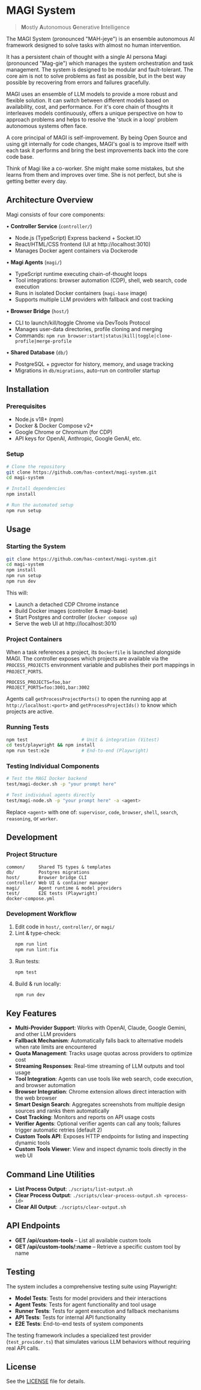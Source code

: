 # MAGI System

> **M**ostly
> **A**utonomous
> **G**enerative
> **I**ntelligence

The MAGI System (pronounced "MAH-jeye") is an ensemble autonomous AI framework designed to solve tasks with almost no human intervention.

It has a persistent chain of thought with a single AI persona Magi (pronounced "Mag-gie") which manages the system orchestration and task management. The system is designed to be modular and fault-tolerant. The core aim is not to solve problems as fast as possible, but in the best way possible by recovering from errors and failures gracefully.

MAGI uses an ensemble of LLM models to provide a more robust and flexible solution. It can switch between different models based on availability, cost, and performance. For it's core chain of thoughts it interleaves models continuously, offers a unique perspective on how to approach problems and helps to resolve the 'stuck in a loop' problem autonomous systems often face.

A core principal of MAGI is self-improvement. By being Open Source and using git internally for code changes, MAGI's goal is to improve itself with each task it performs and bring the best improvements back into the core code base.

Think of Magi like a co-worker. She might make some mistakes, but she learns from them and improves over time. She is not perfect, but she is getting better every day.

## Architecture Overview

Magi consists of four core components:

• **Controller Service** (`controller/`)
  - Node.js (TypeScript) Express backend + Socket.IO
  - React/HTML/CSS frontend (UI at http://localhost:3010)
  - Manages Docker agent containers via Dockerode

• **Magi Agents** (`magi/`)
  - TypeScript runtime executing chain-of-thought loops
  - Tool integrations: browser automation (CDP), shell, web search, code execution
  - Runs in isolated Docker containers (`magi-base` image)
  - Supports multiple LLM providers with fallback and cost tracking

• **Browser Bridge** (`host/`)
  - CLI to launch/kill/toggle Chrome via DevTools Protocol
  - Manages user-data directories, profile cloning and merging
  - Commands: `npm run browser:start|status|kill|toggle|clone-profile|merge-profile`

• **Shared Database** (`db/`)
  - PostgreSQL + pgvector for history, memory, and usage tracking
  - Migrations in `db/migrations`, auto-run on controller startup

## Installation

### Prerequisites

- Node.js v18+ (npm)
- Docker & Docker Compose v2+
- Google Chrome or Chromium (for CDP)
- API keys for OpenAI, Anthropic, Google GenAI, etc.

### Setup

```bash
# Clone the repository
git clone https://github.com/has-context/magi-system.git
cd magi-system

# Install dependencies
npm install

# Run the automated setup
npm run setup

```

## Usage

### Starting the System

```bash
git clone https://github.com/has-context/magi-system.git
cd magi-system
npm install
npm run setup
npm run dev
```

This will:
- Launch a detached CDP Chrome instance
- Build Docker images (controller & magi-base)
- Start Postgres and controller (`docker compose up`)
- Serve the web UI at http://localhost:3010
### Project Containers

When a task references a project, its `Dockerfile` is launched alongside MAGI. The controller exposes which projects are available via the `PROCESS_PROJECTS` environment variable and publishes their port mappings in `PROJECT_PORTS`.

```
PROCESS_PROJECTS=foo,bar
PROJECT_PORTS=foo:3001,bar:3002
```

Agents call `getProcessProjectPorts()` to open the running app at `http://localhost:<port>` and `getProcessProjectIds()` to know which projects are active.

### Running Tests

```bash
npm test                    # Unit & integration (Vitest)
cd test/playwright && npm install
npm run test:e2e            # End-to-end (Playwright)
```

### Testing Individual Components

```bash
# Test the MAGI Docker backend
test/magi-docker.sh -p "your prompt here"

# Test individual agents directly
test/magi-node.sh -p "your prompt here" -a <agent>
```

Replace `<agent>` with one of: `supervisor`, `code`, `browser`, `shell`, `search`, `reasoning`, or `worker`.

## Development

### Project Structure

```
common/     Shared TS types & templates
db/         Postgres migrations
host/       Browser bridge CLI
controller/ Web UI & container manager
magi/       Agent runtime & model providers
test/       E2E tests (Playwright)
docker-compose.yml
```

### Development Workflow

1. Edit code in `host/`, `controller/`, or `magi/`
2. Lint & type-check:
   ```bash
   npm run lint
   npm run lint:fix
   ```
3. Run tests:
   ```bash
   npm test
   ```
4. Build & run locally:
   ```bash
   npm run dev
   ```

## Key Features

- **Multi-Provider Support**: Works with OpenAI, Claude, Google Gemini, and other LLM providers
- **Fallback Mechanism**: Automatically falls back to alternative models when rate limits are encountered
- **Quota Management**: Tracks usage quotas across providers to optimize cost
- **Streaming Responses**: Real-time streaming of LLM outputs and tool usage
- **Tool Integration**: Agents can use tools like web search, code execution, and browser automation
- **Browser Integration**: Chrome extension allows direct interaction with the web browser
- **Smart Design Search**: Aggregates screenshots from multiple design sources and ranks them automatically
- **Cost Tracking**: Monitors and reports on API usage costs
- **Verifier Agents**: Optional verifier agents can call any tools; failures trigger automatic retries (default 2)
- **Custom Tools API**: Exposes HTTP endpoints for listing and inspecting dynamic tools
- **Custom Tools Viewer**: View and inspect dynamic tools directly in the web UI

## Command Line Utilities

- **List Process Output**: `./scripts/list-output.sh`
- **Clear Process Output**: `./scripts/clear-process-output.sh <process-id>`
- **Clear All Output**: `./scripts/clear-output.sh`

## API Endpoints

- **GET /api/custom-tools** – List all available custom tools
- **GET /api/custom-tools/:name** – Retrieve a specific custom tool by name

## Testing

The system includes a comprehensive testing suite using Playwright:

- **Model Tests**: Tests for model providers and their interactions
- **Agent Tests**: Tests for agent functionality and tool usage
- **Runner Tests**: Tests for agent execution and fallback mechanisms
- **API Tests**: Tests for internal API functionality
- **E2E Tests**: End-to-end tests of system components

The testing framework includes a specialized test provider (`test_provider.ts`) that simulates various LLM behaviors without requiring real API calls.

## License

See the [LICENSE](LICENSE) file for details.
